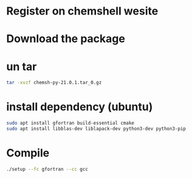 # Register on chemshell wesite  
# Download the package
# un tar
```bash
tar -xvzf chemsh-py-21.0.1.tar_0.gz
```
# install dependency (ubuntu)
```bash
sudo apt install gfortran build-essential cmake
sudo apt install libblas-dev liblapack-dev python3-dev python3-pip
```
# Compile
```bash
./setup --fc gfortran --cc gcc
```
